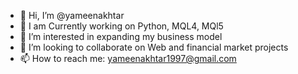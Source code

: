 - 👋 Hi, I’m @yameenakhtar
- 🔭 I am Currently working on Python, MQL4, MQl5 
- 👀 I’m interested in expanding my business model
- 💞️ I’m looking to collaborate on Web and financial market projects
- 📫 How to reach me: yameenakhtar1997@gmail.com

<!---
yameenakhtar/yameenakhtar is a ✨ special ✨ repository because its `README.md` (this file) appears on your GitHub profile.
You can click the Preview link to take a look at your changes.
--->
